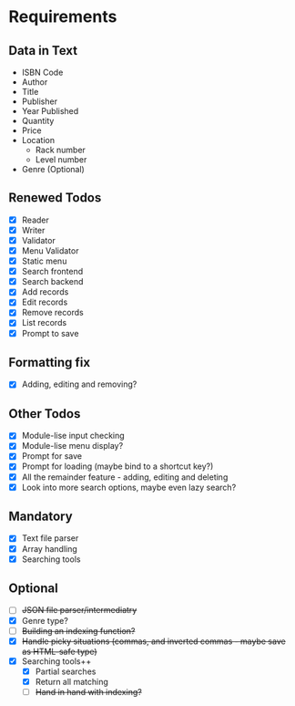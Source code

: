 # Requirements

## Data in Text

- ISBN Code
- Author
- Title
- Publisher
- Year Published
- Quantity
- Price
- Location
  - Rack number
  - Level number
- Genre (Optional)

## Renewed Todos

- [x] Reader
- [x] Writer
- [x] Validator
- [x] Menu Validator
- [x] Static menu
- [x] Search frontend
- [x] Search backend
- [x] Add records
- [x] Edit records
- [x] Remove records
- [x] List records
- [x] Prompt to save

## Formatting fix

- [x] Adding, editing and removing?

## Other Todos

- [x] Module-lise input checking
- [x] Module-lise menu display?
- [x] Prompt for save
- [x] Prompt for loading (maybe bind to a shortcut key?)
- [x] All the remainder feature - adding, editing and deleting
- [x] Look into more search options, maybe even lazy search?

## Mandatory

- [x] Text file parser
- [x] Array handling
- [x] Searching tools

## Optional

- [ ] ~~JSON file parser/intermediatry~~
- [x] Genre type?
- [ ] ~~Building an indexing function?~~
- [x] ~~Handle picky situations (commas, and inverted commas - maybe save as HTML-safe type)~~
- [x] Searching tools++
  - [x] Partial searches
  - [x] Return all matching
  - [ ] ~~Hand in hand with indexing?~~
